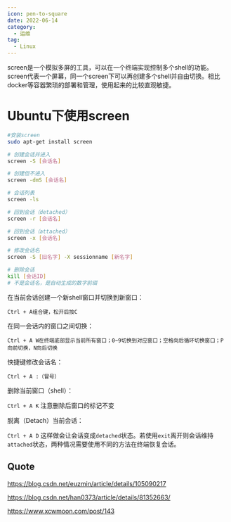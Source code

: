```yaml
---
icon: pen-to-square
date: 2022-06-14
category:
  - 运维
tag:
  - Linux
---
```


screen是一个模拟多屏的工具，可以在一个终端实现控制多个shell的功能。screen代表一个屏幕，同一个screen下可以再创建多个shell并自由切换。相比docker等容器繁琐的部署和管理，使用起来的比较直观敏捷。
<!-- more -->

# Ubuntu下使用screen

```bash
#安装screen
sudo apt-get install screen

# 创建会话并进入
screen -S [会话名]

# 创建但不进入
screen -dmS [会话名]

# 会话列表
screen -ls

# 回到会话（detached）
screen -r [会话名]

# 回到会话（attached）
screen -x [会话名]

# 修改会话名
screen -S [旧名字] -X sessionname [新名字]

# 删除会话
kill [会话ID]
# 不是会话名，是自动生成的数字前缀
```

在当前会话创建一个新shell窗口并切换到新窗口：

`Ctrl + A组合键，松开后按C`

在同一会话内的窗口之间切换：

`Ctrl + A W在终端底部显示当前所有窗口；0~9切换到对应窗口；空格向后循环切换窗口；P向前切换，N向后切换`

快捷键修改会话名：

`Ctrl + A :（冒号）`

删除当前窗口（shell）：

`Ctrl + A K`
注意删除后窗口的标记不变

脱离（Detach）当前会话：

`Ctrl + A D`
这样做会让会话变成`detached`状态。若使用`exit`离开则会话维持`attached`状态，两种情况需要使用不同的方法在终端恢复会话。

## Quote

https://blog.csdn.net/euzmin/article/details/105090217

https://blog.csdn.net/han0373/article/details/81352663/

https://www.xcwmoon.com/post/143